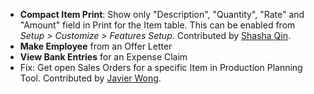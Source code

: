 - **Compact Item Print**: Show only "Description", "Quantity", "Rate" and "Amount" field in Print for the Item table. This can be enabled from *Setup > Customize > Features Setup*. Contributed by [Shasha Qin](https://github.com/ShashaQin).
- **Make Employee** from an Offer Letter
- **View Bank Entries** for an Expense Claim
- Fix: Get open Sales Orders for a specific Item in Production Planning Tool. Contributed by [Javier Wong](https://discuss.erpnexus.com/users/bohlian/activity).
